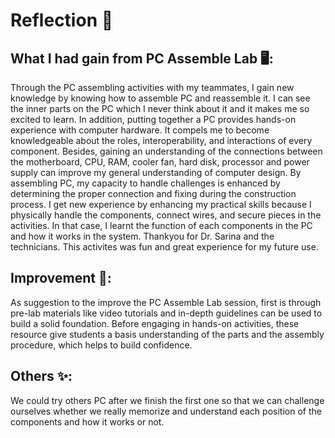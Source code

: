 
# Reflection 📝
## What I had gain from PC Assemble Lab 🖥️:
Through the PC assembling activities with my teammates, I gain new knowledge by knowing how to assemble PC and reassemble it. I can see the inner parts on the PC which I never think about it and it makes me so excited to learn. In addition, putting together a PC provides hands-on experience with computer hardware. It compels me to become knowledgeable about the roles, interoperability, and interactions of every component. Besides, gaining an understanding of the connections between the motherboard, CPU, RAM, cooler fan, hard disk, processor and power supply can improve my general understanding of computer design. By assembling PC, my capacity to handle challenges is enhanced by determining the proper connection and fixing during the construction process. I get new experience by enhancing my practical skills because I physically  handle the components, connect wires, and secure pieces in the activities. In that case, I learnt the function of each components in the PC and how it works in the system. Thankyou for Dr. Sarina and the technicians. This activites was fun and great experience for my future use.

## Improvement 💪:
As suggestion to the improve the PC Assemble Lab session, first is through pre-lab materials like video tutorials and in-depth guidelines can be used to build a solid foundation. Before engaging in hands-on activities, these resource give students a basis understanding of the parts and the assembly procedure, which helps to build confidence.

## Others ✨:
We could try others PC after we finish the first one so that we can challenge ourselves whether we really memorize and understand each position of the components and how it works or not.

